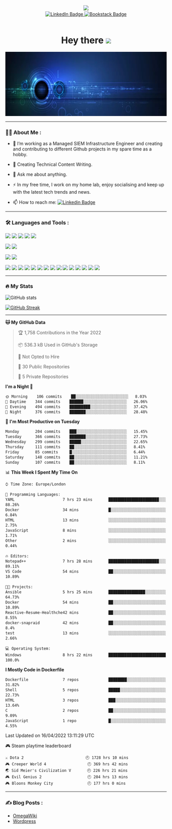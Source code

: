 <div id="header" align="center">
  <img src="https://media.giphy.com/media/f3iwJFOVOwuy7K6FFw/giphy.gif" width="300"/>
<div id="badges">
  <a href="https://www.linkedin.com/in/alexlaneit/">
    <img src="https://img.shields.io/badge/LinkedIn-blue?style=for-the-badge&logo=linkedin&logoColor=white" alt="LinkedIn Badge"/>
  </a>
  <a href="https://omegawiki.modem7.com">
  <img src="https://img.shields.io/badge/Bookstack-blue?style=for-the-badge&logo=BookStack&logoColor=white" alt="Bookstack Badge"/>
  </a>
</div>
  <img src="https://komarev.com/ghpvc/?username=modem7&style=flat-square&color=blue" alt=""/>
<h1>
  Hey there
  <img src="https://media.giphy.com/media/hvRJCLFzcasrR4ia7z/giphy.gif" width="30px"/>
</h1>
</div>

<div align="center">
  <img src="https://github.com/modem7/MiscAssets/blob/master/images/ezgif-6-79e26c05da.jpg" width="800" height="200"/>
</div>

---

### :man_technologist: About Me :
- :telescope: I’m working as a Managed SIEM Infrastructure Engineer and creating and contributing to different Github projects in my spare time as a hobby.

- :seedling: Creating Technical Content Writing.

- 💬 Ask me about anything.

- :zap: In my free time, I work on my home lab, enjoy socialising and keep up with the latest tech trends and news.

- :mailbox: How to reach me: [![Linkedin Badge](https://img.shields.io/badge/-AlexLaneIT-blue?style=flat&logo=Linkedin&logoColor=white)](https://www.linkedin.com/in/alexlaneit/)

---

### :hammer_and_wrench: Languages and Tools :
![](https://img.shields.io/badge/OS-Centos-informational?style=flat&logo=centos&logoColor=white&color=c70d2c)
![](https://img.shields.io/badge/OS-Debian-informational?style=flat&logo=debian&logoColor=white&color=c70d2c)
![](https://img.shields.io/badge/OS-RHEL-informational?style=flat&logo=red-hat&logoColor=white&color=c70d2c)
![](https://img.shields.io/badge/OS-Ubuntu-informational?style=flat&logo=ubuntu&logoColor=white&color=c70d2c)
![](https://img.shields.io/badge/OS-Windows-informational?style=flat&logo=windows&logoColor=white&color=c70d2c)

![](https://img.shields.io/badge/Editor-Notepad++-informational?style=flat&logo=notepadplusplus&logoColor=white&color=c70d2c)
![](https://img.shields.io/badge/Editor-Visual_Studio_Code-informational?style=flat&logo=visual-studio-code&logoColor=white&color=c70d2c)


![](https://img.shields.io/badge/Shell-Bash-informational?style=flat&logo=gnu-bash&logoColor=white&color=c70d2c)
![](https://img.shields.io/badge/Shell-ZSH-informational?style=flat&logo=gnu-bash&logoColor=white&color=c70d2c)

![](https://img.shields.io/badge/Tools-3CX-informational?style=flat&logoColor=white&color=c70d2c)
![](https://img.shields.io/badge/Tools-Ansible-informational?style=flat&logo=ansible&logoColor=white&color=c70d2c)
![](https://img.shields.io/badge/Tools-Arduino-informational?style=flat&logo=arduino&logoColor=white&color=c70d2c)
![](https://img.shields.io/badge/Tools-Borg-informational?style=flat&logoColor=white&color=c70d2c)
![](https://img.shields.io/badge/Tools-Docker-informational?style=flat&logo=docker&logoColor=white&color=c70d2c)
![](https://img.shields.io/badge/Tools-Drone_CI-informational?style=flat&logo=drone&logoColor=white&color=c70d2c)
![](https://img.shields.io/badge/Tools-Git-informational?style=flat&logo=git&logoColor=white&color=c70d2c)
![](https://img.shields.io/badge/Tools-Github-informational?style=flat&logo=github&logoColor=white&color=c70d2c)
![](https://img.shields.io/badge/Tools-Gitlab-informational?style=flat&logo=gitlab&logoColor=white&color=c70d2c)
![](https://img.shields.io/badge/Tools-Jira-informational?style=flat&logo=jira&logoColor=white&color=c70d2c)
![](https://img.shields.io/badge/Tools-Kanban-informational?style=flat&logoColor=white&color=c70d2c)
![](https://img.shields.io/badge/Tools-Nginx-informational?style=flat&logo=nginx&logoColor=white&color=c70d2c)
![](https://img.shields.io/badge/Tools-Raspberry_Pi-informational?style=flat&logo=raspberry-pi&logoColor=white&color=c70d2c)
![](https://img.shields.io/badge/Tools-Snyk-informational?style=flat&logo=snyk&logoColor=white&color=c70d2c)
![](https://img.shields.io/badge/Tools-Traefik-informational?style=flat&logoColor=white&color=c70d2c)

---

### :fire: My Stats
![GitHub stats](https://github-readme-stats.vercel.app/api?username=modem7&show_icons=true&theme=gotham&count_private=true")

[![GitHub Streak](http://github-readme-streak-stats.herokuapp.com?user=modem7&theme=dark&date_format=M%20j%5B%2C%20Y%5D)](https://git.io/streak-stats)

---

<!--START_SECTION:waka-->
**🐱 My GitHub Data** 

> 🏆 1,758 Contributions in the Year 2022
 > 
> 📦 536.3 kB Used in GitHub's Storage 
 > 
> 🚫 Not Opted to Hire
 > 
> 📜 30 Public Repositories 
 > 
> 🔑 5 Private Repositories  
 > 
**I'm a Night 🦉** 

```text
🌞 Morning    106 commits    ██░░░░░░░░░░░░░░░░░░░░░░░   8.03% 
🌆 Daytime    344 commits    ██████░░░░░░░░░░░░░░░░░░░   26.06% 
🌃 Evening    494 commits    █████████░░░░░░░░░░░░░░░░   37.42% 
🌙 Night      376 commits    ███████░░░░░░░░░░░░░░░░░░   28.48%

```
📅 **I'm Most Productive on Tuesday** 

```text
Monday       204 commits    ███░░░░░░░░░░░░░░░░░░░░░░   15.45% 
Tuesday      366 commits    ███████░░░░░░░░░░░░░░░░░░   27.73% 
Wednesday    299 commits    █████░░░░░░░░░░░░░░░░░░░░   22.65% 
Thursday     111 commits    ██░░░░░░░░░░░░░░░░░░░░░░░   8.41% 
Friday       85 commits     █░░░░░░░░░░░░░░░░░░░░░░░░   6.44% 
Saturday     148 commits    ██░░░░░░░░░░░░░░░░░░░░░░░   11.21% 
Sunday       107 commits    ██░░░░░░░░░░░░░░░░░░░░░░░   8.11%

```


📊 **This Week I Spent My Time On** 

```text
⌚︎ Time Zone: Europe/London

💬 Programming Languages: 
YAML                     7 hrs 23 mins       ██████████████████████░░░   88.26% 
Docker                   34 mins             █░░░░░░░░░░░░░░░░░░░░░░░░   6.84% 
HTML                     13 mins             ░░░░░░░░░░░░░░░░░░░░░░░░░   2.75% 
JavaScript               8 mins              ░░░░░░░░░░░░░░░░░░░░░░░░░   1.71% 
Other                    2 mins              ░░░░░░░░░░░░░░░░░░░░░░░░░   0.44%

🔥 Editors: 
Notepad++                7 hrs 28 mins       ██████████████████████░░░   89.11% 
VS Code                  54 mins             ██░░░░░░░░░░░░░░░░░░░░░░░   10.89%

🐱‍💻 Projects: 
Ansible                  5 hrs 25 mins       ████████████████░░░░░░░░░   64.73% 
Docker                   54 mins             ██░░░░░░░░░░░░░░░░░░░░░░░   10.89% 
Reactive-Resume-Healthche42 mins             ██░░░░░░░░░░░░░░░░░░░░░░░   8.55% 
docker-snapraid          42 mins             ██░░░░░░░░░░░░░░░░░░░░░░░   8.4% 
test                     13 mins             ░░░░░░░░░░░░░░░░░░░░░░░░░   2.66%

💻 Operating System: 
Windows                  8 hrs 22 mins       █████████████████████████   100.0%

```

**I Mostly Code in Dockerfile** 

```text
Dockerfile               7 repos             ████████░░░░░░░░░░░░░░░░░   31.82% 
Shell                    5 repos             █████░░░░░░░░░░░░░░░░░░░░   22.73% 
HTML                     3 repos             ███░░░░░░░░░░░░░░░░░░░░░░   13.64% 
C                        2 repos             ██░░░░░░░░░░░░░░░░░░░░░░░   9.09% 
JavaScript               1 repo              █░░░░░░░░░░░░░░░░░░░░░░░░   4.55%

```



 Last Updated on 16/04/2022 13:11:29 UTC
<!--END_SECTION:waka-->

<!-- steam-box start -->
🎮 Steam playtime leaderboard
```text
⚔️ Dota 2                           🕘 1728 hrs 10 mins
🎮 Creeper World 4                  🕘 369 hrs 42 mins
🌏 Sid Meier's Civilization V       🕘 226 hrs 21 mins
🎮 Evil Genius 2                    🕘 204 hrs 13 mins
🎮 Bloons Monkey City               🕘 177 hrs 0 mins
```
<!-- Powered by https://github.com/YouEclipse/steam-box . -->
<!-- steam-box end -->

---

### :writing_hand: Blog Posts :
- [OmegaWiki](https://omegawiki.modem7.com)
- [Wordpress](https://modem7.wordpress.com)
